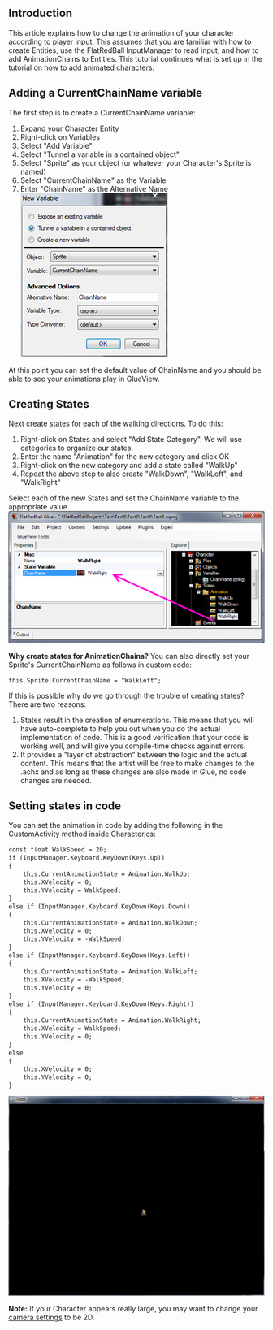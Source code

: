 ## Introduction

This article explains how to change the animation of your character according to player input. This assumes that you are familiar with how to create Entities, use the FlatRedBall InputManager to read input, and how to add AnimationChains to Entities. This tutorial continues what is set up in the tutorial on [how to add animated characters](/frb/docs/index.php?title=Glue:How_To:Add_Animated_Characters "Glue:How To:Add Animated Characters").

## Adding a CurrentChainName variable

The first step is to create a CurrentChainName variable:

1.  Expand your Character Entity
2.  Right-click on Variables
3.  Select "Add Variable"
4.  Select "Tunnel a variable in a contained object"
5.  Select "Sprite" as your object (or whatever your Character's Sprite is named)
6.  Select "CurrentChainName" as the Variable
7.  Enter "ChainName" as the Alternative Name ![CurrentChainNameNewVariable.PNG](/media/migrated_media-CurrentChainNameNewVariable.PNG)

At this point you can set the default value of ChainName and you should be able to see your animations play in GlueView.

## Creating States

Next create states for each of the walking directions. To do this:

1.  Right-click on States and select "Add State Category". We will use categories to organize our states.
2.  Enter the name "Animation" for the new category and click OK
3.  Right-click on the new category and add a state called "WalkUp"
4.  Repeat the above step to also create "WalkDown", "WalkLeft", and "WalkRight"

Select each of the new States and set the ChainName variable to the appropriate value. ![SettingAnimationInStates.png](/media/migrated_media-SettingAnimationInStates.png)

**Why create states for AnimationChains?** You can also directly set your Sprite's CurrentChainName as follows in custom code:

    this.Sprite.CurrentChainName = "WalkLeft";

If this is possible why do we go through the trouble of creating states? There are two reasons:

1.  States result in the creation of enumerations. This means that you will have auto-complete to help you out when you do the actual implementation of code. This is a good verification that your code is working well, and will give you compile-time checks against errors.
2.  It provides a "layer of abstraction" between the logic and the actual content. This means that the artist will be free to make changes to the .achx and as long as these changes are also made in Glue, no code changes are needed.

## Setting states in code

You can set the animation in code by adding the following in the CustomActivity method inside Character.cs:

    const float WalkSpeed = 20;
    if (InputManager.Keyboard.KeyDown(Keys.Up))
    {
        this.CurrentAnimationState = Animation.WalkUp;
        this.XVelocity = 0;
        this.YVelocity = WalkSpeed;
    }
    else if (InputManager.Keyboard.KeyDown(Keys.Down))
    {
        this.CurrentAnimationState = Animation.WalkDown;
        this.XVelocity = 0;
        this.YVelocity = -WalkSpeed;
    }
    else if (InputManager.Keyboard.KeyDown(Keys.Left))
    {
        this.CurrentAnimationState = Animation.WalkLeft;
        this.XVelocity = -WalkSpeed;
        this.YVelocity = 0;
    }
    else if (InputManager.Keyboard.KeyDown(Keys.Right))
    {
        this.CurrentAnimationState = Animation.WalkRight;
        this.XVelocity = WalkSpeed;
        this.YVelocity = 0;
    }
    else 
    {
        this.XVelocity = 0;
        this.YVelocity = 0;
    }

![AnimatedCharacterInGame.PNG](/media/migrated_media-AnimatedCharacterInGame.PNG)

**Note:** If your Character appears really large, you may want to change your [camera settings](/frb/docs/index.php?title=Glue:Reference:Menu:Settings:Camera_Settings "Glue:Reference:Menu:Settings:Camera Settings") to be 2D.
